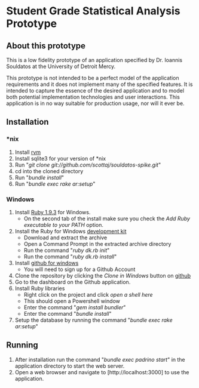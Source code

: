 # Student Grade Statistical Analysis Prototype #

## About this prototype ##
This is a low fidelity prototype of an application specified by Dr. Ioannis Souldatos at the University of Detroit Mercy.

This prototype is not intended to be a perfect model of the application requirements and it does not implement many of the specified features. It is intended to capture the essence of the desired application and to model both potential implementation technologies and user interactions. This application is in no way suitable for production usage, nor will it ever be.

## Installation ##

### *nix ###
1. Install [rvm](rvm.io)
1. Install sqlite3 for your version of *nix
1. Run "_git clone git://github.com/scottaj/souldatos-spike.git_"
1. cd into the cloned directory
1. Run "_bundle install_"
1. Run "_bundle exec rake ar:setup_"

### Windows ###
1. Install [Ruby 1.9.3](http://rubyinstaller.org/downloads/) for Windows.
   * On the second tab of the install make sure you check the _Add Ruby executable to your PATH_ option.
1. Install the Ruby for Windows [development kit](http://rubyinstaller.org/downloads/)
   * Download and extract the archive
   * Open a Command Prompt in the extracted archive directory
   * Run the command "_ruby dk.rb init_"
   * Run the command "_ruby dk.rb install_"
1. Install [github for windows](http://windows.github.com/)
   * You will need to sign up for a Github Account
1. Clone the repository by clicking the _Clone in Windows_ button on [github](https://github.com/scottaj/souldatos-spike)
1. Go to the dashboard on the Github application.
1. Install Ruby libraries
   * Right click on the project and click _open a shell here_
   * This should open a Powershell window
   * Enter the command "_gem install bundler_"
   * Enter the command "_bundle install_"
1. Setup the database by running the command "_bundle exec rake ar:setup_"
   
## Running ##

1. After installation run the command "_bundle exec padrino start_" in the application directory to start the web server.
1. Open a web browser and navigate to [http://localhost:3000] to use the application.